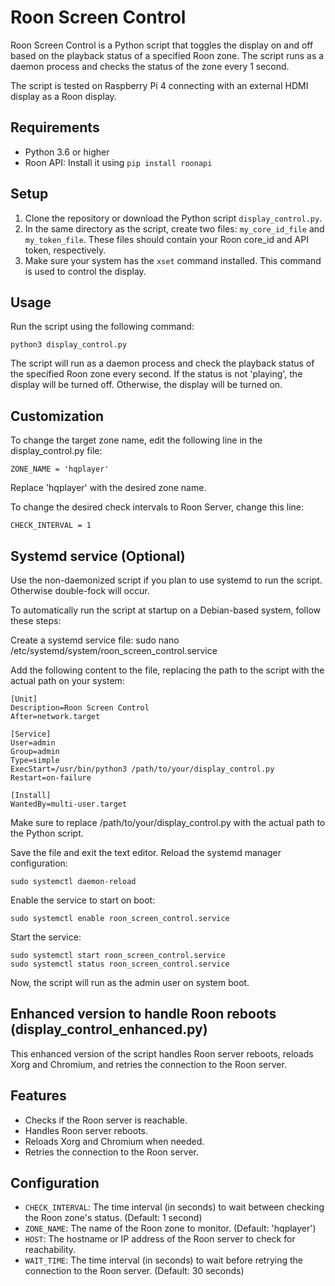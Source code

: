 # Roon Screen Control

Roon Screen Control is a Python script that toggles the display on and off based on the playback status of a specified Roon zone. The script runs as a daemon process and checks the status of the zone every 1 second.

The script is tested on Raspberry Pi 4 connecting with an external HDMI display as a Roon display.

## Requirements

- Python 3.6 or higher
- Roon API: Install it using `pip install roonapi`

## Setup

1. Clone the repository or download the Python script `display_control.py`.
2. In the same directory as the script, create two files: `my_core_id_file` and `my_token_file`. These files should contain your Roon core_id and API token, respectively.
3. Make sure your system has the `xset` command installed. This command is used to control the display.

## Usage

Run the script using the following command:

```
python3 display_control.py
```

The script will run as a daemon process and check the playback status of the specified Roon zone every second. If the status is not 'playing', the display will be turned off. Otherwise, the display will be turned on.

## Customization
To change the target zone name, edit the following line in the display_control.py file:
```
ZONE_NAME = 'hqplayer'
```
Replace 'hqplayer' with the desired zone name.

To change the desired check intervals to Roon Server, change this line:
```
CHECK_INTERVAL = 1
```

## Systemd service (Optional)
Use the non-daemonized script if you plan to use systemd to run the script. Otherwise double-fock will occur.

To automatically run the script at startup on a Debian-based system, follow these steps:

Create a systemd service file:
sudo nano /etc/systemd/system/roon_screen_control.service

Add the following content to the file, replacing the path to the script with the actual path on your system:
```
[Unit]
Description=Roon Screen Control
After=network.target

[Service]
User=admin
Group=admin
Type=simple
ExecStart=/usr/bin/python3 /path/to/your/display_control.py
Restart=on-failure

[Install]
WantedBy=multi-user.target
```

Make sure to replace /path/to/your/display_control.py with the actual path to the Python script.

Save the file and exit the text editor.
Reload the systemd manager configuration:
```
sudo systemctl daemon-reload
```
Enable the service to start on boot:
```
sudo systemctl enable roon_screen_control.service
```
Start the service:
```
sudo systemctl start roon_screen_control.service
sudo systemctl status roon_screen_control.service
```

Now, the script will run as the admin user on system boot.

## Enhanced version to handle Roon reboots (display_control_enhanced.py)
This enhanced version of the script handles Roon server reboots, reloads Xorg and Chromium, and retries the connection to the Roon server.

## Features

- Checks if the Roon server is reachable.
- Handles Roon server reboots.
- Reloads Xorg and Chromium when needed.
- Retries the connection to the Roon server.

## Configuration

- `CHECK_INTERVAL`: The time interval (in seconds) to wait between checking the Roon zone's status. (Default: 1 second)
- `ZONE_NAME`: The name of the Roon zone to monitor. (Default: 'hqplayer')
- `HOST`: The hostname or IP address of the Roon server to check for reachability.
- `WAIT_TIME`: The time interval (in seconds) to wait before retrying the connection to the Roon server. (Default: 30 seconds)

